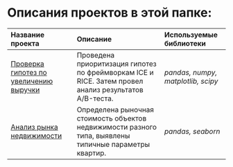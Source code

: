# Описания проектов в этой папке:

| Название проекта | Описание | Используемые библиотеки | 
| :---------------------- | :---------------------- | :---------------------- |
| [Проверка гипотез по увеличению выручки](hypothesis_testing) | Проведена приоритизация гипотез по фреймворкам ICE и RICE. Затем провел анализ результатов A/B-теста. | *pandas, numpy, matplotlib, scipy* |
| [Анализ рынка недвижимости](real_estate_market_analysis) | Определена рыночная стоимость объектов недвижимости разного типа, выявлены типичные параметры квартир. | *pandas, seaborn* |
